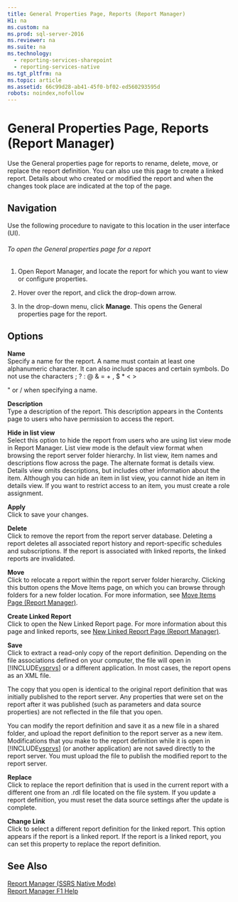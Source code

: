 ```yaml
---
title: General Properties Page, Reports (Report Manager)
H1: na
ms.custom: na
ms.prod: sql-server-2016
ms.reviewer: na
ms.suite: na
ms.technology: 
  - reporting-services-sharepoint
  - reporting-services-native
ms.tgt_pltfrm: na
ms.topic: article
ms.assetid: 66c99d28-ab41-45f0-bf02-ed560293595d
robots: noindex,nofollow
---
```

# General Properties Page, Reports (Report Manager)
  Use the General properties page for reports to rename, delete, move, or replace the report definition. You can also use this page to create a linked report. Details about who created or modified the report and when the changes took place are indicated at the top of the page.  
  
## Navigation  
 Use the following procedure to navigate to this location in the user interface (UI).  
  
###### To open the General properties page for a report  
  
1.  Open Report Manager, and locate the report for which you want to view or configure properties.  
  
2.  Hover over the report, and click the drop-down arrow.  
  
3.  In the drop-down menu, click **Manage**. This opens the General properties page for the report.  
  
## Options  
 **Name**  
 Specify a name for the report. A name must contain at least one alphanumeric character. It can also include spaces and certain symbols. Do not use the characters ; ? : @ & = + , $ * < >  
  
 " or / when specifying a name.  
  
 **Description**  
 Type a description of the report. This description appears in the Contents page to users who have permission to access the report.  
  
 **Hide in list view**  
 Select this option to hide the report from users who are using list view mode in Report Manager. List view mode is the default view format when browsing the report server folder hierarchy. In list view, item names and descriptions flow across the page. The alternate format is details view. Details view omits descriptions, but includes other information about the item. Although you can hide an item in list view, you cannot hide an item in details view. If you want to restrict access to an item, you must create a role assignment.  
  
 **Apply**  
 Click to save your changes.  
  
 **Delete**  
 Click to remove the report from the report server database. Deleting a report deletes all associated report history and report-specific schedules and subscriptions. If the report is associated with linked reports, the linked reports are invalidated.  
  
 **Move**  
 Click to relocate a report within the report server folder hierarchy. Clicking this button opens the Move Items page, on which you can browse through folders for a new folder location. For more information, see [Move Items Page &#40;Report Manager&#41;](../../Topics/TopicNameNotContainA/Move-Items-Page--Report-Manager-.md).  
  
 **Create Linked Report**  
 Click to open the New Linked Report page. For more information about this page and linked reports, see [New Linked Report Page &#40;Report Manager&#41;](../../Topics/TopicNameNotContainA/New-Linked-Report-Page--Report-Manager-.md).  
  
 **Save**  
 Click to extract a read-only copy of the report definition. Depending on the file associations defined on your computer, the file will open in [!INCLUDE[vsprvs](../../Topics/TopicNameContainA/includes/vsprvs_md.md)] or a different application. In most cases, the report opens as an XML file.  
  
 The copy that you open is identical to the original report definition that was initially published to the report server. Any properties that were set on the report after it was published (such as parameters and data source properties) are not reflected in the file that you open.  
  
 You can modify the report definition and save it as a new file in a shared folder, and upload the report definition to the report server as a new item. Modifications that you make to the report definition while it is open in [!INCLUDE[vsprvs](../../Topics/TopicNameContainA/includes/vsprvs_md.md)] (or another application) are not saved directly to the report server. You must upload the file to publish the modified report to the report server.  
  
 **Replace**  
 Click to replace the report definition that is used in the current report with a different one from an .rdl file located on the file system. If you update a report definition, you must reset the data source settings after the update is complete.  
  
 **Change Link**  
 Click to select a different report definition for the linked report. This option appears if the report is a linked report. If the report is a linked report, you can set this property to replace the report definition.  
  
## See Also  
 [Report Manager  &#40;SSRS Native Mode&#41;](../../Topics/TopicNameNotContainA/Report-Manager---SSRS-Native-Mode-.md)   
 [Report Manager F1 Help](../../Topics/TopicNameNotContainA/Report-Manager-F1-Help.md)  
  
  